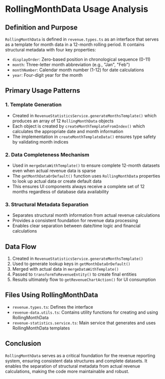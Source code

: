 # RollingMonthData Usage Analysis

## Definition and Purpose
`RollingMonthData` is defined in `revenue.types.ts` as an interface that serves as a template for month data in a 12-month rolling period. It contains structural metadata with four key properties:
- `displayOrder`: Zero-based position in chronological sequence (0-11)
- `month`: Three-letter month abbreviation (e.g., "Jan", "Feb")
- `monthNumber`: Calendar month number (1-12) for date calculations
- `year`: Four-digit year for the month

## Primary Usage Patterns

### 1. Template Generation
- Created in `RevenueStatisticsService.generateMonthsTemplate()` which produces an array of 12 `RollingMonthData` objects
- Each object is created by `createMonthTemplateFromIndex()` which calculates the appropriate date and month information
- The implementation in `createMonthTemplateData()` ensures type safety by validating month indices

### 2. Data Completeness Mechanism
- Used in `mergeDataWithTemplate()` to ensure complete 12-month datasets even when actual revenue data is sparse
- The `getMonthDataOrDefault()` function uses `RollingMonthData` properties to look up actual data or create default data
- This ensures UI components always receive a complete set of 12 months regardless of database data availability

### 3. Structural Metadata Separation
- Separates structural month information from actual revenue calculations
- Provides a consistent foundation for revenue data processing
- Enables clear separation between date/time logic and financial calculations

## Data Flow
1. Created in `RevenueStatisticsService.generateMonthsTemplate()`
2. Used to generate lookup keys in `getMonthDataOrDefault()`
3. Merged with actual data in `mergeDataWithTemplate()`
4. Passed to `transformToRevenueEntity()` to create final entities
5. Results ultimately flow to `getRevenueChartAction()` for UI consumption

## Files Using RollingMonthData
- `revenue.types.ts`: Defines the interface
- `revenue-data.utils.ts`: Contains utility functions for creating and using RollingMonthData
- `revenue-statistics.service.ts`: Main service that generates and uses RollingMonthData templates

## Conclusion
`RollingMonthData` serves as a critical foundation for the revenue reporting system, ensuring consistent data structures and complete datasets. It enables the separation of structural metadata from actual revenue calculations, making the code more maintainable and robust.
